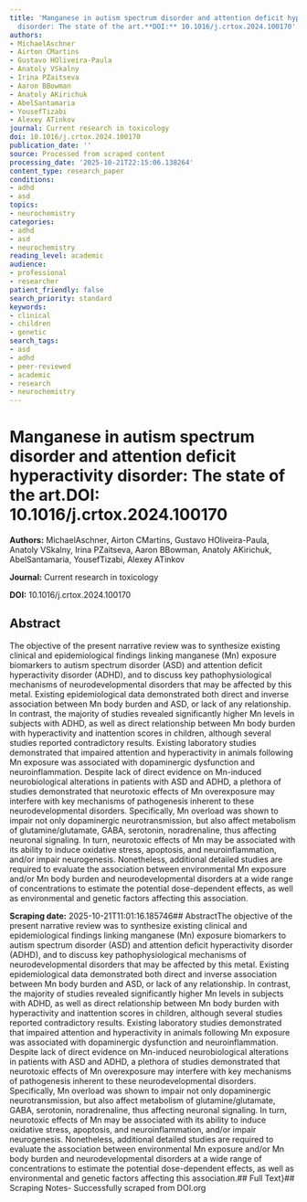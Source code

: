 ```yaml
---
title: 'Manganese in autism spectrum disorder and attention deficit hyperactivity
  disorder: The state of the art.**DOI:** 10.1016/j.crtox.2024.100170'
authors:
- MichaelAschner
- Airton CMartins
- Gustavo HOliveira-Paula
- Anatoly VSkalny
- Irina PZaitseva
- Aaron BBowman
- Anatoly AKirichuk
- AbelSantamaria
- YousefTizabi
- Alexey ATinkov
journal: Current research in toxicology
doi: 10.1016/j.crtox.2024.100170
publication_date: ''
source: Processed from scraped content
processing_date: '2025-10-21T22:15:06.138264'
content_type: research_paper
conditions:
- adhd
- asd
topics:
- neurochemistry
categories:
- adhd
- asd
- neurochemistry
reading_level: academic
audience:
- professional
- researcher
patient_friendly: false
search_priority: standard
keywords:
- clinical
- children
- genetic
search_tags:
- asd
- adhd
- peer-reviewed
- academic
- research
- neurochemistry
---
```


# Manganese in autism spectrum disorder and attention deficit hyperactivity disorder: The state of the art.**DOI:** 10.1016/j.crtox.2024.100170

**Authors:** MichaelAschner, Airton CMartins, Gustavo HOliveira-Paula, Anatoly VSkalny, Irina PZaitseva, Aaron BBowman, Anatoly AKirichuk, AbelSantamaria, YousefTizabi, Alexey ATinkov

**Journal:** Current research in toxicology

**DOI:** 10.1016/j.crtox.2024.100170

## Abstract

The objective of the present narrative review was to synthesize existing clinical and epidemiological findings linking manganese (Mn) exposure biomarkers to autism spectrum disorder (ASD) and attention deficit hyperactivity disorder (ADHD), and to discuss key pathophysiological mechanisms of neurodevelopmental disorders that may be affected by this metal. Existing epidemiological data demonstrated both direct and inverse association between Mn body burden and ASD, or lack of any relationship. In contrast, the majority of studies revealed significantly higher Mn levels in subjects with ADHD, as well as direct relationship between Mn body burden with hyperactivity and inattention scores in children, although several studies reported contradictory results. Existing laboratory studies demonstrated that impaired attention and hyperactivity in animals following Mn exposure was associated with dopaminergic dysfunction and neuroinflammation. Despite lack of direct evidence on Mn-induced neurobiological alterations in patients with ASD and ADHD, a plethora of studies demonstrated that neurotoxic effects of Mn overexposure may interfere with key mechanisms of pathogenesis inherent to these neurodevelopmental disorders. Specifically, Mn overload was shown to impair not only dopaminergic neurotransmission, but also affect metabolism of glutamine/glutamate, GABA, serotonin, noradrenaline, thus affecting neuronal signaling. In turn, neurotoxic effects of Mn may be associated with its ability to induce oxidative stress, apoptosis, and neuroinflammation, and/or impair neurogenesis. Nonetheless, additional detailed studies are required to evaluate the association between environmental Mn exposure and/or Mn body burden and neurodevelopmental disorders at a wide range of concentrations to estimate the potential dose-dependent effects, as well as environmental and genetic factors affecting this association.

**Scraping date:** 2025-10-21T11:01:16.185746## AbstractThe objective of the present narrative review was to synthesize existing clinical and epidemiological findings linking manganese (Mn) exposure biomarkers to autism spectrum disorder (ASD) and attention deficit hyperactivity disorder (ADHD), and to discuss key pathophysiological mechanisms of neurodevelopmental disorders that may be affected by this metal. Existing epidemiological data demonstrated both direct and inverse association between Mn body burden and ASD, or lack of any relationship. In contrast, the majority of studies revealed significantly higher Mn levels in subjects with ADHD, as well as direct relationship between Mn body burden with hyperactivity and inattention scores in children, although several studies reported contradictory results. Existing laboratory studies demonstrated that impaired attention and hyperactivity in animals following Mn exposure was associated with dopaminergic dysfunction and neuroinflammation. Despite lack of direct evidence on Mn-induced neurobiological alterations in patients with ASD and ADHD, a plethora of studies demonstrated that neurotoxic effects of Mn overexposure may interfere with key mechanisms of pathogenesis inherent to these neurodevelopmental disorders. Specifically, Mn overload was shown to impair not only dopaminergic neurotransmission, but also affect metabolism of glutamine/glutamate, GABA, serotonin, noradrenaline, thus affecting neuronal signaling. In turn, neurotoxic effects of Mn may be associated with its ability to induce oxidative stress, apoptosis, and neuroinflammation, and/or impair neurogenesis. Nonetheless, additional detailed studies are required to evaluate the association between environmental Mn exposure and/or Mn body burden and neurodevelopmental disorders at a wide range of concentrations to estimate the potential dose-dependent effects, as well as environmental and genetic factors affecting this association.## Full Text}## Scraping Notes- Successfully scraped from DOI.org